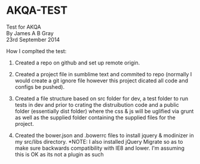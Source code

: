 AKQA-TEST
====

Test for AKQA  
By James A B Gray  
23rd September 2014  


How I complted the test:  

1. Created a repo on github and set up remote origin.

3. Created a project file in sumblime text and commited to repo (normally I would create a git ignore file however this project dicated all code and configs be pushed).

2. Created a file structure based on src folder for dev, a test folder to run tests in dev and prior to crating the distruibution code and a public folder (essentially dist folder) where the css & js will be uglified via grunt as well as the supplied folder containing the supplied files for the project.

3. Created the bower.json and .bowerrc files to install jquery & modinizer in my src/libs directory. *NOTE: I also installed jQuery Migrate so as to make sure backwards compatibility with IE8 and lower. I'm assuming this is OK as its not a plugin as such



